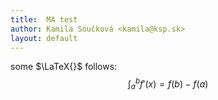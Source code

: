 ```yaml
---
title:  MA test
author: Kamila Součková <kamila@ksp.sk>
layout: default
---
```


some $\LaTeX{}$ follows:
$$ \int_a^b f'(x) = f(b) - f(a) $$

